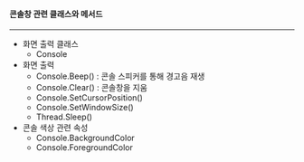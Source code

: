 #### 콘솔창 관련 클래스와 메서드

------

- 화면 출력 클래스
  - Console
- 화면 출력
  - Console.Beep() : 콘솔 스피커를 통해 경고음 재생
  - Console.Clear() : 콘솔창을 지움
  - Console.SetCursorPosition()
  - Console.SetWindowSize()
  - Thread.Sleep()
- 콘솔 색상 관련 속성
  - Console.BackgroundColor
  - Console.ForegroundColor